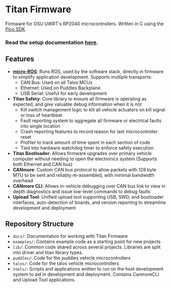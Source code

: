 # Titan Firmware
Firmware for OSU UWRT's RP2040 microcontrollers. Written in C using the [Pico SDK](https://github.com/raspberrypi/pico-sdk).

### Read the setup documentation [here](docs/01_Setup.md).

## Features
* **[micro-ROS](https://micro.ros.org/)**: Runs ROS, used by the software stack, directly in firmware to simplify application development. Supports multiple transports:
    * CAN Bus: Used on all Talos MCUs
    * Ethernet: Used on Puddles Backplane
    * USB Serial: Useful for early development
* **Titan Safety**: Core library to ensure all firmware is operating as expected, and give valuable debug information when it is not
    * Kill switch management logic to kill all vehicle actuators on kill signal or loss of heartbeat
    * Fault reporting system to aggregate all firmware or electrical faults into single location
    * Crash reporting features to record reason for last microcontroller reset
    * Profiler to track amount of time spent in each section of code
    * Tied into hardware watchdog timer to enforce safety execution
* **Titan Bootloader**: Allows firmware upgrades over primary vehicle computer without needing to open the electronics system (Supports both Ethernet and CAN bus)
* **CANmore**: Custom CAN bus protocol to allow packets with 128 byte MTU to be sent and reliably re-assembled, with minimal bandwidth overhead
* **CANmore CLI**: Allows in-vehicle debugging over CAN bus link to view in depth diagnostics and issue low-level commands to debug faults
* **Upload Tool**: Unified upload tool supporting USB, SWD, and bootloader interfaces, auto-detection of boards, and version reporting to streamline development and deployment

## Repository Structure

* `docs/`: Documentation for working with Titan Firmware
* `examples/`: Contains example code as a starting point for new projects
* `lib/`: Common code shared across several projects. Libraries are split into driver and titan library types.
* `puddles/`: Code for the puddles vehicle microcontrollers
* `talos/`: Code for the talos vehicle microcontrollers
* `tools/`: Scripts and applications written to run on the host development system to aid in development and deployment. Contains CanmoreCLI and Upload Tool applications.
